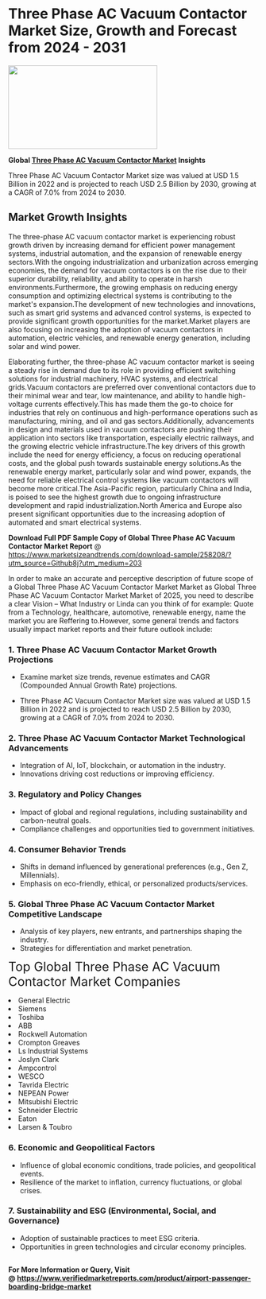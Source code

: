 <H1>Three Phase AC Vacuum Contactor Market Size, Growth and Forecast from 2024 - 2031</H1><img class="aligncenter size-medium wp-image-584254" src="https://thirdeyenews.in/wp-content/uploads/2024/09/Global-Market-Research-300x168.jpeg" alt="" width="300" height="168" /><p><strong>Global&nbsp;<a href="https://www.marketsizeandtrends.com/download-sample/258208/?utm_source=Github8j?utm_medium=203">Three Phase AC Vacuum Contactor Market</a> Insights</strong></p><p>Three Phase AC Vacuum Contactor Market size was valued at USD 1.5 Billion in 2022 and is projected to reach USD 2.5 Billion by 2030, growing at a CAGR of 7.0% from 2024 to 2030.</p><p><h2>Market Growth Insights</h2> <p>The three-phase AC vacuum contactor market is experiencing robust growth driven by increasing demand for efficient power management systems, industrial automation, and the expansion of renewable energy sectors.With the ongoing industrialization and urbanization across emerging economies, the demand for vacuum contactors is on the rise due to their superior durability, reliability, and ability to operate in harsh environments.Furthermore, the growing emphasis on reducing energy consumption and optimizing electrical systems is contributing to the market's expansion.The development of new technologies and innovations, such as smart grid systems and advanced control systems, is expected to provide significant growth opportunities for the market.Market players are also focusing on increasing the adoption of vacuum contactors in automation, electric vehicles, and renewable energy generation, including solar and wind power.</p> <p>Elaborating further, the three-phase AC vacuum contactor market is seeing a steady rise in demand due to its role in providing efficient switching solutions for industrial machinery, HVAC systems, and electrical grids.Vacuum contactors are preferred over conventional contactors due to their minimal wear and tear, low maintenance, and ability to handle high-voltage currents effectively.This has made them the go-to choice for industries that rely on continuous and high-performance operations such as manufacturing, mining, and oil and gas sectors.Additionally, advancements in design and materials used in vacuum contactors are pushing their application into sectors like transportation, especially electric railways, and the growing electric vehicle infrastructure.The key drivers of this growth include the need for energy efficiency, a focus on reducing operational costs, and the global push towards sustainable energy solutions.As the renewable energy market, particularly solar and wind power, expands, the need for reliable electrical control systems like vacuum contactors will become more critical.The Asia-Pacific region, particularly China and India, is poised to see the highest growth due to ongoing infrastructure development and rapid industrialization.North America and Europe also present significant opportunities due to the increasing adoption of automated and smart electrical systems.</p><p><span class=""><strong>Download Full PDF Sample Copy of Global Three Phase AC Vacuum Contactor Market Report</strong> @ <a href="https://www.marketsizeandtrends.com/download-sample/258208/?utm_source=Github8j?utm_medium=203" target="_blank">https://www.marketsizeandtrends.com/download-sample/258208/?utm_source=Github8j?utm_medium=203</a></span></p><p>In order to make an accurate and perceptive description of future scope of a Global&nbsp;Three Phase AC Vacuum Contactor Market Market as Global&nbsp;Three Phase AC Vacuum Contactor Market Market of 2025, you need to describe a clear Vision &ndash; What Industry or Linda can you think of for example: Quote from a Technology, healthcare, automotive, renewable energy, name the market you are Reffering to.However, some general trends and factors usually impact market reports and their future outlook include:</p><h3>1.&nbsp;<strong>Three Phase AC Vacuum Contactor Market Growth Projections</strong></h3><ul><li>Examine market size trends, revenue estimates and CAGR (Compounded Annual Growth Rate) projections.</li><li><p>Three Phase AC Vacuum Contactor Market size was valued at USD 1.5 Billion in 2022 and is projected to reach USD 2.5 Billion by 2030, growing at a CAGR of 7.0% from 2024 to 2030.</p></li></ul><h3>2.&nbsp;<strong>Three Phase AC Vacuum Contactor Market Technological Advancements</strong></h3><ul><li>Integration of AI, IoT, blockchain, or automation in the industry.</li><li>Innovations driving cost reductions or improving efficiency.</li></ul><h3>3.&nbsp;<strong>Regulatory and Policy Changes</strong></h3><ul><li>Impact of global and regional regulations, including sustainability and carbon-neutral goals.</li><li>Compliance challenges and opportunities tied to government initiatives.</li></ul><h3>4.&nbsp;<strong>Consumer Behavior Trends</strong></h3><ul><li>Shifts in demand influenced by generational preferences (e.g., Gen Z, Millennials).</li><li>Emphasis on eco-friendly, ethical, or personalized products/services.</li></ul><h3>5.&nbsp;<strong>Global Three Phase AC Vacuum Contactor Market Competitive Landscape</strong></h3><ul><li>Analysis of key players, new entrants, and partnerships shaping the industry.</li><li>Strategies for differentiation and market penetration.</li></ul><p data-pm-slice="1 1 []"><span style="color: inherit; font-family: inherit; font-size: 25px;">Top Global Three Phase AC Vacuum Contactor Market Companies</span></p><div class="" data-test-id=""><p><li>General Electric</li><li> Siemens</li><li> Toshiba</li><li> ABB</li><li> Rockwell Automation</li><li> Crompton Greaves</li><li> Ls Industrial Systems</li><li> Joslyn Clark</li><li> Ampcontrol</li><li> WESCO</li><li> Tavrida Electric</li><li> NEPEAN Power</li><li> Mitsubishi Electric</li><li> Schneider Electric</li><li> Eaton</li><li> Larsen & Toubro</li></p></div><h3>6.&nbsp;<strong>Economic and Geopolitical Factors</strong></h3><ul><li>Influence of global economic conditions, trade policies, and geopolitical events.</li><li>Resilience of the market to inflation, currency fluctuations, or global crises.</li></ul><h3>7.&nbsp;<strong>Sustainability and ESG (Environmental, Social, and Governance)</strong></h3><ul><li>Adoption of sustainable practices to meet ESG criteria.</li><li>Opportunities in green technologies and circular economy principles.</li></ul><h2><strong style="font-size: 14px;">For More Information or Query, Visit @&nbsp;</strong><a style="background-color: #ffffff; font-size: 14px;" href="https://www.marketsizeandtrends.com/report/three-phase-ac-vacuum-contactor-market/" target="_blank">https://www.verifiedmarketreports.com/product/airport-passenger-boarding-bridge-market</a></h2>